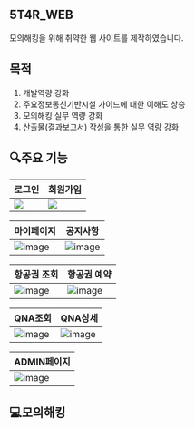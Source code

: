 ## 5T4R_WEB
모의해킹을 위해 취약한 웹 사이트를 제작하였습니다.

## 목적
1. 개발역량 강화
2. 주요정보통신기반시설 가이드에 대한 이해도 상승
3. 모의해킹 실무 역량 강화
4. 산출물(결과보고서) 작성을 통한 실무 역량 강화

## 🔍주요 기능

| 로그인 | 회원가입 |
|--------|----------|
| ![](https://github.com/wjdgus06/5T4R_WEB/assets/63927229/a4676910-3bbc-4744-862e-1c0844f8a794) | ![](https://github.com/wjdgus06/5T4R_WEB/assets/63927229/a2d60138-25e8-4361-b7dc-75941e989447) |


| 마이페이지 | 공지사항 |
|------------|----------|
|![image](https://github.com/wjdgus06/5T4R_WEB/assets/63927229/bb389ab8-01a3-484d-9fb8-358a37ec062f) | ![image](https://github.com/wjdgus06/5T4R_WEB/assets/63927229/6093a94d-1f90-4333-8648-d0e7c2f72a27) |


|항공권 조회| 항공권 예약|
|----------|------------|
| ![image](https://github.com/wjdgus06/5T4R_WEB/assets/63927229/20bb2ee6-488b-4fac-bece-044358e5dcc2) | ![image](https://github.com/wjdgus06/5T4R_WEB/assets/63927229/993c7080-ca63-4ab2-b4bc-6c71efcbb20d) |



|QNA조회|QNA상세|
|-------|-------|
| ![image](https://github.com/wjdgus06/5T4R_WEB/assets/63927229/f8b561a8-d985-42c2-8811-349a2f9281de) | ![image](https://github.com/wjdgus06/5T4R_WEB/assets/63927229/1b124700-7798-4b86-8a99-12cc1fa34c65)

|ADMIN페이지|
|-----------|
| ![image](https://github.com/wjdgus06/5T4R_WEB/assets/63927229/7aa98276-8bea-4d41-9b36-28ea8b44953c) |

## 💻모의해킹
